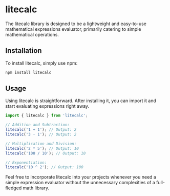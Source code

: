 # litecalc

The litecalc library is designed to be a lightweight and easy-to-use mathematical expressions evaluator, primarily catering to simple mathematical operations.

## Installation

To install litecalc, simply use npm:

```bash
npm install litecalc
```

## Usage

Using litecalc is straightforward. After installing it, you can import it and start evaluating expressions right away.

```typescript
import { litecalc } from 'litecalc';

// Addition and Subtraction:
litecalc('1 + 1'); // Output: 2
litecalc('3 - 1'); // Output: 2

// Multiplication and Division:
litecalc('2 * 5'); // Output: 10
litecalc('100 / 10'); // Output: 10

// Exponentiation:
litecalc('10 ^ 2'); // Output: 100
```

Feel free to incorporate litecalc into your projects whenever you need a simple expression evaluator without the unnecessary complexities of a full-fledged math library.
